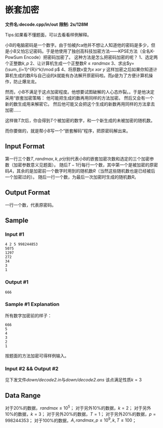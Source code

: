 # 嵌套加密
**文件名:decode.cpp/in/out**
**限制: 2s/128M**

Tips:如果看不懂题面，可以去看看样例解释。

小B的电脑密码是一个数字。由于怕被jfca他并不想让人知道他的密码是多少，但是小B又怕忘记密码。于是他使用了独创高科技加密方法——KPSE方法（全名K-PowSum Encode）把密码加密了。
这种方法是怎么把密码加密的呢？
1、选定两个正整数$k,p$
2、让计算机生成一个正整数$R\leq randmax$
3、求出$y=(\sum_{i=1}^{R}i^k)\mod p$
4、将原数x变为$x\ xor\ y$
这样加密之后如果你知道计算机生成的数$R$与自己设的$k$就能有办法解开原密码啦。而$p$是为了方便计算机操作，防止爆龙龙。

然而，小B不满足于这点加密程度。他想要试图破解的人心态炸裂。。于是他决定采用“嵌套加密策略：
他可能把生成的数再用同样的方法加密。
然后又会有一个新的数生成用来解密它。
然后他可能又会把这个生成的新数再用同样的方法拿去加密……

这样做$T$次后，你会得到$T$个被加密的数字，和一个新生成的未被加密的随机数。

而你要做的，就是帮小B写一个“嵌套解码”程序，把原密码解出来。
## Input Format
第一行三个数$T,randmax,k,p$分别代表小B的嵌套加密次数和选定的三个加密参数（加密参数意义见题面）。
随后$T-1$行每行一个数，其中第一个是被加密的原密码$A$，其余的是加密前一个数字时用到的随机数$R$（当然这些随机数也是已经被后一个加密过的）。
随后一行一个数，为最后一次加密时生成的随机数$R$。
## Output Format
一行一个数，代表原密码。
## Sample
### Input #1
```
4 2 5 998244853
5075
1297
272
34
3
1
```
### Output #1
```
666
```
### Sample #1 Explanation
所有数字加密前的样子：
```
666
5
4
3
2
1
```
按题面的方法加密可得样例输入。
###  Input #2 && Output #2
见下发文件*down/decode2.in*与*down/decode2.ans*
该点满足性质$k=3$
## Data Range
对于$20\%$的数据，$randmax\leq 10^5$；
对于另外$10\%$的数据，$k=2$；
对于另外$10\%$的数据，$k=3$；
对于另外$20\%$的数据，$T=1$；
对于另外$20\%$的数据，$p=998244353$；
对于$100\%$的数据，$A,randmax,p\leq 10^9,k,T\leq100$；
<!--stackedit_data:
eyJoaXN0b3J5IjpbLTM3MzMzMjI0NF19
-->